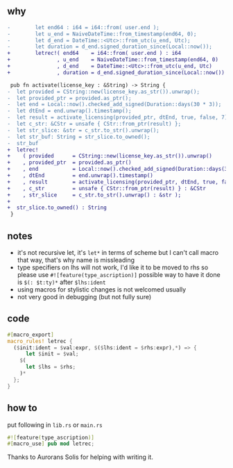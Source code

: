 why
---

```diff
-        let end64 : i64 = i64::from( user.end );
-        let u_end = NaiveDateTime::from_timestamp(end64, 0);
-        let d_end = DateTime::<Utc>::from_utc(u_end, Utc);
-        let duration = d_end.signed_duration_since(Local::now());
+        letrec!( end64    = i64::from( user.end ) : i64
+               , u_end    = NaiveDateTime::from_timestamp(end64, 0)
+               , d_end    = DateTime::<Utc>::from_utc(u_end, Utc)
+               , duration = d_end.signed_duration_since(Local::now()) );
```

```diff
 pub fn activate(license_key : &String) -> String {
-  let provided = CString::new(license_key.as_str()).unwrap();
-  let provided_ptr = provided.as_ptr();
-  let end = Local::now().checked_add_signed(Duration::days(30 * 3));
-  let dtEnd = end.unwrap().timestamp();
-  let result = activate_licensing(provided_ptr, dtEnd, true, false, 7);
-  let c_str: &CStr = unsafe { CStr::from_ptr(result) };
-  let str_slice: &str = c_str.to_str().unwrap();
-  let str_buf: String = str_slice.to_owned();
-  str_buf
+  letrec!
+    ( provided      = CString::new(license_key.as_str()).unwrap()
+    , provided_ptr  = provided.as_ptr()
+    , end           = Local::now().checked_add_signed(Duration::days(30 * 3))
+    , dtEnd         = end.unwrap().timestamp()
+    , result        = activate_licensing(provided_ptr, dtEnd, true, false, 7)
+    , c_str         = unsafe { CStr::from_ptr(result) } : &CStr
+    , str_slice     = c_str.to_str().unwrap() : &str );
+
+  str_slice.to_owned() : String
 }
```

notes
-----

 - it's not recursive let, it's `let*` in terms of scheme but I can't call macro that way, that's why name is missleading
 - type specifiers on lhs will not work, I'd like it to be moved to rhs so please use `#![feature(type_ascription)]` possible way to have it done is `$(: $t:ty)*` after `$lhs:ident`
 - using macros for stylistic changes is not welcomed usually
 - not very good in debugging (but not fully sure)

code
----

```rust
#[macro_export]
macro_rules! letrec {
  ($init:ident = $val:expr, $($lhs:ident = $rhs:expr),*) => {
      let $init = $val;
    $(
      let $lhs = $rhs;
    )*
  };
}
```

how to
------

put following in `lib.rs` or `main.rs`

```rust
#![feature(type_ascription)]
#[macro_use] pub mod letrec;
```


Thanks to Aurorans Solis for helping with writing it.
